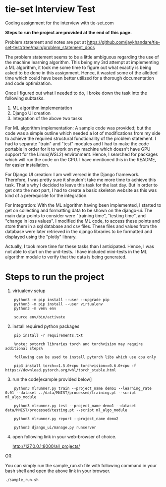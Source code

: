 # tie-set Interview Test

Coding assignment for the interview with tie-set.com

**Steps to run the project are provided at the end of this page.**

Problem statement and notes are put at https://github.com/jaykhandare/tie-set-test/tree/main/problem_statement_docs

The problem statement seems to be a little ambiguous regarding the use of the machine learning algorithm.
This being my 3rd attempt at implementing a ML algorithm, it took me some time to figure out what exactly is being asked to be done in this assignment. Hence, it wasted some of the allotted time which could have been better utilized for a thorough documentation and code optimization.

Once I figured out what I needed to do, I broke down the task into the following subtasks.
1. ML algorithm implementation
2. Django UI creation
3. Integration of the above two tasks

For ML algorithm implementation: 
A sample code was provided; but the code was a simple outline which needed a lot of modifications from my side to achieve the required structural functionality of the problem statement. I had to separate "train" and "test" modules and I had to make the code portable in order for it to work on my machine which doesn't have GPU support for the Linux(WSL2) environment. Hence, I searched for packages which will run the code on the CPU. I have mentioned this in the README, for easier installation.

For Django UI creation: 
I am well versed in the Django framework. Therefore, I was pretty sure it shouldn't take me more time to achieve this task. That's why I decided to leave this task for the last day. But in order to get onto the next part, I had to create a basic skeleton website as this was kind of a prerequisite for the integration.

For Integration:
With the ML algorithm having been implemented, I started to get on collecting and formatting data to be shown on the django-ui. The main data-points to consider were "training time", "testing time", and "change in loss values". I modified the ML code, to access these points and store them in a sql database and csv files. These files and values from the database were later retrieved in the django libraries to be formatted and displayed using the "plotly" library.

Actually, I took more time for these tasks than I anticipated. Hence, I was not able to start on the unit-tests. I have included mini-tests in the ML algorithm module to verify that the data is being generated.



# Steps to run the project

1. virtualenv setup
```
    python3 -m pip install --user --upgrade pip
    python3 -m pip install --user virtualenv
    python3 -m venv env

    source env/bin/activate

```

2. install required python packages
```
    pip install -r requirements.txt

    %note: pytorch libraries torch and torchvision may require additional steps%

    following can be used to install pytorch libs which use cpu only
    
    pip3 install torch==1.5.0+cpu torchvision==0.6.0+cpu -f https://download.pytorch.org/whl/torch_stable.html

```

3. run the code[example provided below]
```
    python3 mlrunner.py train --project_name demo1 --learning_rate 0.01 --dataset ../data/MNIST/processed/training.pt --script ml_algo_module

    python3 mlrunner.py test --project_name demo1 --dataset data/MNIST/processed/testing.pt --script ml_algo_module
    
    python3 mlrunner.py report --project_name demo2
    
    python3 django_ui/manage.py runserver
```

4. open following link in your web-browser of choice.

    http://127.0.0.1:8000/all_projects/


OR 

You can simply run the sample_run.sh file with  following command in your bash shell and open the above link in your browser.

```
./sample_run.sh
```


